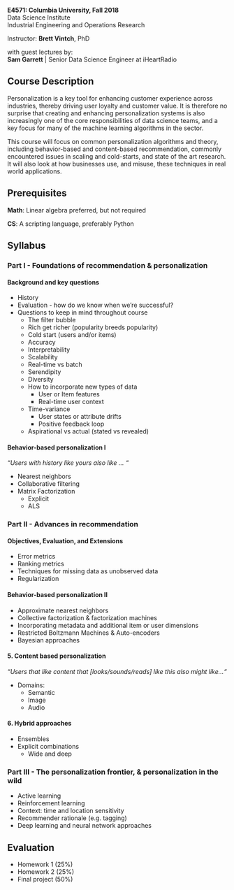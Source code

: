 **E4571: Columbia University, Fall 2018**  
Data Science Institute  
Industrial Engineering and Operations Research  

Instructor: **Brett Vintch**, PhD


with guest lectures by:  
**Sam Garrett** | Senior Data Science Engineer at iHeartRadio


## Course Description 

Personalization is a key tool for enhancing customer experience across industries, thereby driving user loyalty and customer value. It is therefore no surprise that creating and enhancing personalization systems is also increasingly one of the core responsibilities of data science teams, and a key focus for many of the machine learning algorithms in the sector.

This course will focus on common personalization algorithms and theory, including behavior-based and content-based recommendation, commonly encountered issues in scaling and cold-starts, and state of the art research. It will also look at how businesses use, and misuse, these techniques in real world applications.


## Prerequisites

**Math**: Linear algebra preferred, but not required

**CS**: A scripting language, preferably Python


## Syllabus

### **Part I** - Foundations of recommendation & personalization

#### Background and key questions

- History
- Evaluation - how do we know when we’re successful?
- Questions to keep in mind throughout course
  * The filter bubble
  * Rich get richer (popularity breeds popularity)
  * Cold start (users and/or items)
  * Accuracy
  * Interpretability
  * Scalability
  * Real-time vs batch
  * Serendipity
  * Diversity
  * How to incorporate new types of data  
    * User or Item features
    * Real-time user context
  * Time-variance  
    * User states or attribute drifts
    * Positive feedback loop
  * Aspirational vs actual (stated vs revealed)



#### Behavior-based personalization I  
*“Users with history like yours also like … “*

- Nearest neighbors
- Collaborative filtering
- Matrix Factorization
  * Explicit
  * ALS


### **Part II**  - Advances in recommendation


#### Objectives, Evaluation, and Extensions

- Error metrics
- Ranking metrics
- Techniques for missing data as unobserved data
- Regularization


#### Behavior-based personalization II

- Approximate nearest neighbors
- Collective factorization & factorization machines
- Incorporating metadata and additional item or user dimensions
- Restricted Boltzmann Machines & Auto-encoders
- Bayesian approaches


#### 5. Content based personalization  
*“Users that like content that [looks/sounds/reads] like this also might like…“*

- Domains:
  * Semantic
  * Image
  * Audio


#### 6. Hybrid approaches

- Ensembles
- Explicit combinations
  * Wide and deep


### **Part III** - The personalization frontier, & personalization in the wild

- Active learning
- Reinforcement learning
- Context: time and location sensitivity
- Recommender rationale (e.g. tagging)
- Deep learning and neural network approaches


## Evaluation

- Homework 1 (25%)
- Homework 2 (25%)
- Final project (50%)